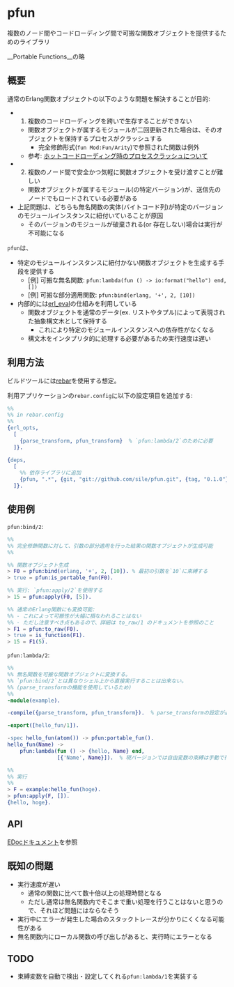 pfun
====

複数のノード間やコードローディング間で可搬な関数オブジェクトを提供するためのライブラリ

__Portable Functions__の略

概要
----

通常のErlang関数オブジェクトの以下のような問題を解決することが目的:
- 1. 複数のコードローディングを跨いで生存することができない
  - 関数オブジェクトが属するモジュールが二回更新された場合は、そのオブジェクトを保持するプロセスがクラッシュする
     - 完全修飾形式(`fun Mod:Fun/Arity`)で参照された関数は例外
  - 参考: [ホットコードローディング時のプロセスクラッシュについて](http://qiita.com/sile/items/697f80db992819056127)
- 2. 複数のノード間で安全かつ気軽に関数オブジェクトを受け渡すことが難しい
  - 関数オブジェクトが属するモジュール(の特定バージョン)が、送信先のノードでもロードされている必要がある
- 上記問題は、どちらも無名関数の実体(バイトコード列)が特定のバージョンのモジュールインスタンスに紐付いていることが原因
  - そのバージョンのモジュールが破棄される(or 存在しない)場合は実行が不可能になる

`pfun`は、
- 特定のモジュールインスタンスに紐付かない関数オブジェクトを生成する手段を提供する
  - [例] 可搬な無名関数: `pfun:lambda(fun () -> io:format("hello") end, [])`
  - [例] 可搬な部分適用関数: `pfun:bind(erlang, '+', 2, [10])`
- 内部的には[erl_eval](http://www.erlang.org/doc/man/erl_eval.html)の仕組みを利用している
  - 関数オブジェクトを通常のデータ(ex. リストやタプル)によって表現された抽象構文木として保持する
     - これにより特定のモジュールインスタンスへの依存性がなくなる
  - 構文木をインタプリタ的に処理する必要があるため実行速度は遅い

利用方法
--------

ビルドツールには[rebar](https://github.com/rebar/rebar)を使用する想定。

利用アプリケーションの`rebar.config`に以下の設定項目を追加する:
```erlang
%%
%% in rebar.config
%%
{erl_opts,
  [
    {parse_transform, pfun_transform}  % `pfun:lambda/2`のために必要
  ]}.

{deps,
  [
    %% 依存ライブラリに追加
    {pfun, ".*", {git, "git://github.com/sile/pfun.git", {tag, "0.1.0"}}}
  ]}.
```

使用例
------

`pfun:bind/2`:
```erlang
%%
%% 完全修飾関数に対して、引数の部分適用を行った結果の関数オブジェクトが生成可能
%%

%% 関数オブジェクト生成
> F0 = pfun:bind(erlang, '+', 2, [10]). % 最初の引数を`10`に束縛する
> true = pfun:is_portable_fun(F0).

%% 実行: `pfun:apply/2`を使用する
> 15 = pfun:apply(F0, [5]).

%% 通常のErlang関数にも変換可能:
%% - これによって可搬性が大幅に損なわれることはない
%% - ただし注意すべき点もあるので、詳細は to_raw/1 のドキュメントを参照のこと
> F1 = pfun:to_raw(F0).
> true = is_function(F1).
> 15 = F1(5).
```

`pfun:lambda/2`:
```erlang
%%
%% 無名関数を可搬な関数オブジェクトに変換する。
%% `pfun:bind/2`とは異なりシェル上から直接実行することは出来ない。
%% (parse_transformの機能を使用しているため)
%%
-module(example).

-compile({parse_transform, pfun_transform}).  % parse_transformの設定が必須

-export([hello_fun/1]).

-spec hello_fun(atom()) -> pfun:portable_fun().
hello_fun(Name) ->
    pfun:lambda(fun () -> {hello, Name} end,
                [{'Name', Name}]).  % 現バージョンでは自由変数の束縛は手動で行う必要がある

%%
%% 実行
%%
> F = example:hello_fun(hoge).
> pfun:apply(F, []).
{hello, hoge}.
```

API
---

[EDocドキュメント](doc/README.md)を参照

既知の問題
----------

- 実行速度が遅い
  - 通常の関数に比べて数十倍以上の処理時間となる
  - ただし通常は無名関数内でそこまで重い処理を行うことはないと思うので、それほど問題にはならなそう
- 実行中にエラーが発生した場合のスタックトレースが分かりにくくなる可能性がある
- 無名関数内にローカル関数の呼び出しがあると、実行時にエラーとなる

TODO
----
- 束縛変数を自動で検出・設定してくれる`pfun:lambda/1`を実装する
